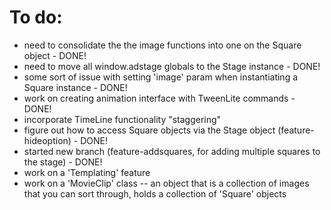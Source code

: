 # To do:
- need to consolidate the the image functions into one on the Square object - DONE!
- need to move all window.adstage globals to the Stage instance - DONE!
- some sort of issue with setting 'image' param when instantiating a Square instance - DONE!
- work on creating animation interface with TweenLite commands - DONE!
- incorporate TimeLine functionality "staggering" 
- figure out how to access Square objects via the Stage object (feature-hideoption) - DONE!
- started new branch (feature-addsquares, for adding multiple squares to the stage) - DONE!
- work on a 'Templating' feature 
- work on a 'MovieClip' class -- an object that is a collection of images that you can sort through, holds a collection of 'Square' objects 
